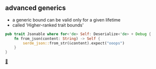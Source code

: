 ## advanced generics

* a generic bound can be valid only for a given lifetime
* called 'Higher-ranked trait bounds'

```rust
pub trait Jsonable where for<'de> Self: Deserialize<'de> + Debug {
    fn from_json(content: String) -> Self {
        serde_json::from_str(&content).expect("ooops")
    }
}
```

[📒](https://doc.rust-lang.org/reference/trait-bounds.html#higher-ranked-trait-bounds)